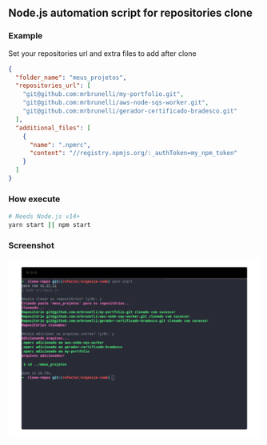 ## Node.js automation script for repositories clone

### Example
Set your repositories url and extra files to add after clone
```json
{
  "folder_name": "meus_projetos",
  "repositories_url": [
    "git@github.com:mrbrunelli/my-portfolio.git",
    "git@github.com:mrbrunelli/aws-node-sqs-worker.git",
    "git@github.com:mrbrunelli/gerador-certificado-bradesco.git"
  ],
  "additional_files": [
    {
      "name": ".npmrc",
      "content": "//registry.npmjs.org/:_authToken=my_npm_token"
    }
  ]
}
```

### How execute
```sh
# Needs Node.js v14+
yarn start || npm start
``` 

### Screenshot
![](.github/screenshot.png)